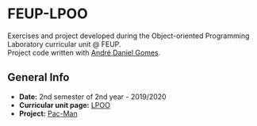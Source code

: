 # FEUP-LPOO

Exercises and project developed during the Object-oriented Programming Laboratory curricular unit @ FEUP.  
Project code written with [André Daniel Gomes](https://github.com/Ca-moes).

## General Info

- **Date:** 2nd semester of 2nd year - 2019/2020
- **Curricular unit page:** [LPOO](https://sigarra.up.pt/feup/pt/ucurr_geral.ficha_uc_view?pv_ocorrencia_id=436442)
- **Project:** [Pac-Man](https://github.com/catarina03/FEUP-LPOO-PacMan)
